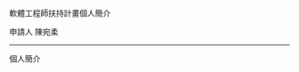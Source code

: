 <html>
  <head>
 軟體工程師扶持計畫個人簡介
  <p>申請人
    陳宛柔</p>
    <hr size="8px" align="center" width="100%">
  個人簡介
  <p></p>
  </head>
</html>
